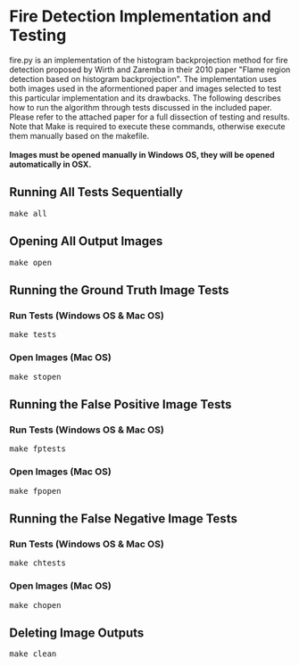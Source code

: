 # Fire Detection Implementation and Testing
fire.py is an implementation of the histogram backprojection method for fire detection proposed by Wirth and Zaremba in their 2010 paper "Flame region detection based on histogram backprojection". The implementation uses both images used in the aformentioned paper and images selected to test this particular implementation and its drawbacks.
The following describes how to run the algorithm through tests discussed in the included paper. Please refer to the attached paper for a full dissection of testing and results.<br>Note that Make is required to execute these commands, otherwise execute them manually based on the makefile.
<br><br>**Images must be opened manually in Windows OS, they will be opened automatically in OSX.**

## Running All Tests Sequentially
<pre>
make all
</pre>
## Opening All Output Images
<pre>
make open
</pre>
## Running the Ground Truth Image Tests
### Run Tests (Windows OS & Mac OS)
<pre>
make tests
</pre>
### Open Images (Mac OS)
<pre>
make stopen
</pre>

## Running the False Positive Image Tests
### Run Tests (Windows OS & Mac OS)
<pre>
make fptests
</pre>
### Open Images (Mac OS)
<pre>
make fpopen
</pre>

## Running the False Negative Image Tests
### Run Tests (Windows OS & Mac OS)
<pre>
make chtests
</pre>
### Open Images (Mac OS)
<pre>
make chopen
</pre>

## Deleting Image Outputs
<pre>
make clean
</pre>
